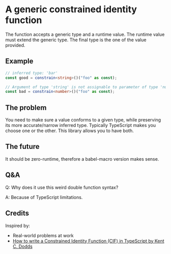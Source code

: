 # A generic constrained identity function

The function accepts a generic type and a runtime value.
The runtime value must extend the generic type.
The final type is the one of the value provided.

## Example

```ts
// inferred type: 'bar'
const good = constrain<string>()("foo" as const);

// Argument of type 'string' is not assignable to parameter of type 'number'.
const bad = constrain<number>()("foo" as const);
```

## The problem

You need to make sure a value conforms to a given type, while preserving its more accurate/narrow inferred type.
Typically TypeScript makes you choose one or the other.
This library allows you to have both.

## The future

It should be zero-runtime, therefore a babel-macro version makes sense.

## Q&A

Q: Why does it use this weird double function syntax?

A: Because of TypeScript limitations.

## Credits

Inspired by:

- Real-world problems at work
- [How to write a Constrained Identity Function (CIF) in TypeScript by Kent C. Dodds](https://kentcdodds.com/blog/how-to-write-a-constrained-identity-function-in-typescript)
